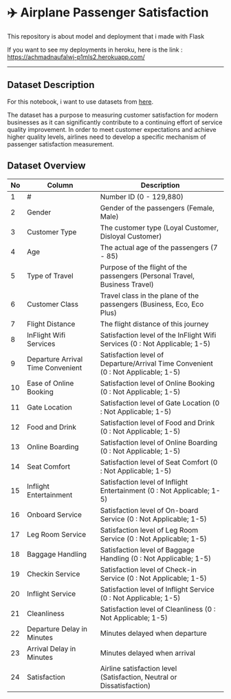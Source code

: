 # :airplane: Airplane Passenger Satisfaction

This repository is about model and deployment that i made with Flask 

If you want to see my deployments in heroku, here is the link : https://achmadnaufalwj-p1mls2.herokuapp.com/

---
## Dataset Description
For this notebook, i want to use datasets from [here](https://www.kaggle.com/binaryjoker/airline-passenger-satisfaction). 

The dataset has a purpose to measuring customer satisfaction for modern businesses as it can significantly contribute to a continuing effort of service quality improvement. In order to meet customer expectations and achieve higher quality levels, airlines need to develop a specific mechanism of passenger satisfaction measurement.

## Dataset Overview

|No|Column|Description|
|---|---|---|
|1|#|Number ID (0 - 129,880)|
|2|Gender|Gender of the passengers (Female, Male)|
|3|Customer Type|The customer type (Loyal Customer, Disloyal Customer)|
|4|Age|The actual age of the passengers (7 - 85)|
|5|Type of Travel|Purpose of the flight of the passengers (Personal Travel, Business Travel)|
|6|Customer Class|Travel class in the plane of the passengers (Business, Eco, Eco Plus)|
|7|Flight Distance|The flight distance of this journey|
|8|InFlight Wifi Services|Satisfaction level of the InFlight Wifi Services (0 : Not Applicable; 1-5)|
|9|Departure Arrival Time Convenient|Satisfaction level of Departure/Arrival Time Convenient (0 : Not Applicable; 1-5)|
|10|Ease of Online Booking|Satisfaction level of Online Booking (0 : Not Applicable; 1-5)|
|11|Gate Location|Satisfaction level of Gate Location (0 : Not Applicable; 1-5)|
|12|Food and Drink|Satisfaction level of Food and Drink (0 : Not Applicable; 1-5)|
|13|Online Boarding|Satisfaction level of Online Boarding (0 : Not Applicable; 1-5)|
|14|Seat Comfort|Satisfaction level of Seat Comfort (0 : Not Applicable; 1-5)|
|15|Inflight Entertainment|Satisfaction level of Inflight Entertainment (0 : Not Applicable; 1-5)|
|16|Onboard Service|Satisfaction level of On-board Service (0 : Not Applicable; 1-5)|
|17|Leg Room Service|Satisfaction level of Leg Room Service (0 : Not Applicable; 1-5)|
|18|Baggage Handling|Satisfaction level of Baggage Handling (0 : Not Applicable; 1-5)|
|19|Checkin Service|Satisfaction level of Check-in Service (0 : Not Applicable; 1-5)|
|20|Inflight Service|Satisfaction level of Inflight Service (0 : Not Applicable; 1-5)|
|21|Cleanliness|Satisfaction level of Cleanliness (0 : Not Applicable; 1-5)|
|22|Departure Delay in Minutes|Minutes delayed when departure|
|23|Arrival Delay in Minutes|Minutes delayed when arrival|
|24|Satisfaction|Airline satisfaction level (Satisfaction, Neutral or Dissatisfaction)|

